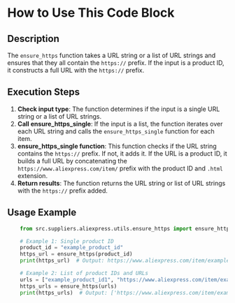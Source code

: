 **How to Use This Code Block**
=========================================================================================

**Description**
-------------------------
The `ensure_https` function takes a URL string or a list of URL strings and ensures that they all contain the `https://` prefix. If the input is a product ID, it constructs a full URL with the `https://` prefix.

**Execution Steps**
-------------------------
1. **Check input type**: The function determines if the input is a single URL string or a list of URL strings.
2. **Call ensure_https_single**: If the input is a list, the function iterates over each URL string and calls the `ensure_https_single` function for each item. 
3. **ensure_https_single function**: This function checks if the URL string contains the `https://` prefix. If not, it adds it. If the URL is a product ID, it builds a full URL by concatenating the `https://www.aliexpress.com/item/` prefix with the product ID and `.html` extension. 
4. **Return results**: The function returns the URL string or list of URL strings with the `https://` prefix added.

**Usage Example**
-------------------------

```python
    from src.suppliers.aliexpress.utils.ensure_https import ensure_https

    # Example 1: Single product ID
    product_id = "example_product_id"
    https_url = ensure_https(product_id)
    print(https_url)  # Output: https://www.aliexpress.com/item/example_product_id.html

    # Example 2: List of product IDs and URLs
    urls = ["example_product_id1", "https://www.aliexpress.com/item/example_product_id2.html"]
    https_urls = ensure_https(urls)
    print(https_urls)  # Output: ['https://www.aliexpress.com/item/example_product_id1.html', 'https://www.aliexpress.com/item/example_product_id2.html']
```